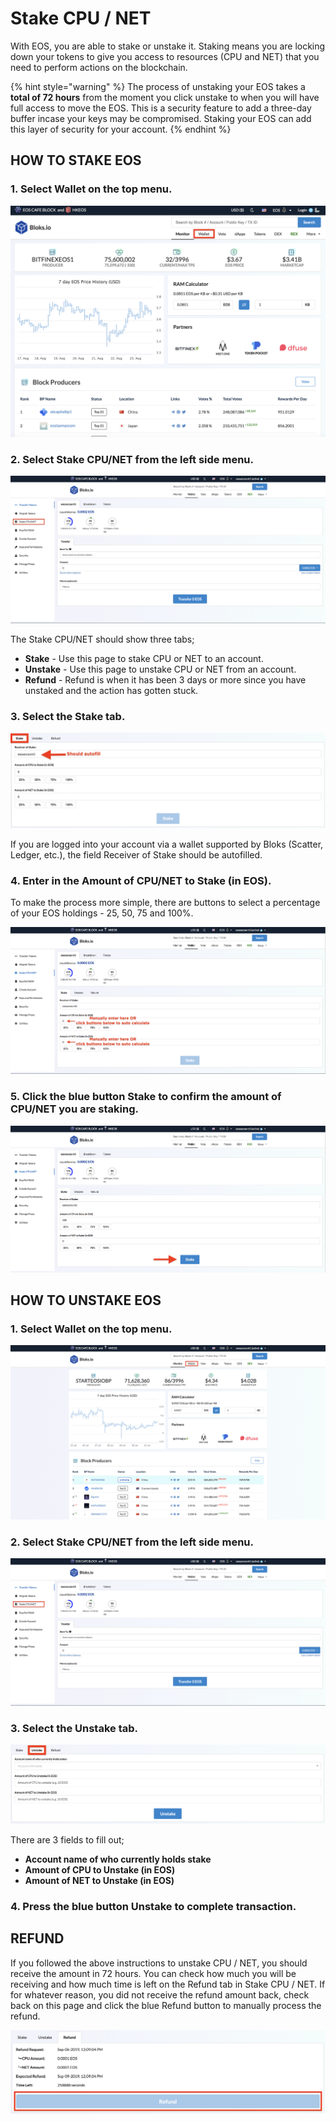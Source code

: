 # Stake CPU / NET

With EOS, you are able to stake or unstake it. Staking means you are locking down your tokens to give you access to resources (CPU and NET) that you need to perform actions on the blockchain.&#x20;

{% hint style="warning" %}
The process of unstaking your EOS takes a **total of 72 hours** from the moment you click unstake to when you will have full access to move the EOS. This is a security feature to add a three-day buffer incase your keys may be compromised. Staking your EOS can add this layer of security for your account. &#x20;
{% endhint %}

## HOW TO STAKE EOS

### 1. Select **Wallet** on the top menu.

![](<../.gitbook/assets/image (106).png>)

### 2. Select **Stake CPU/NET** from the left side menu.

![](<../.gitbook/assets/image (235).png>)

The Stake CPU/NET should show three tabs;

* **Stake** - Use this page to stake CPU or NET to an account.
* **Unstake** - Use this page to unstake CPU or NET from an account.
* **Refund** - Refund is when it has been 3 days or more since you have unstaked and the action has gotten stuck.

### 3. Select the Stake tab.

![](<../.gitbook/assets/image (229).png>)

If you are logged into your account via a wallet supported by Bloks (Scatter, Ledger, etc.), the field Receiver of Stake should be autofilled.

### 4. Enter in the **Amount of CPU/NET to Stake (in EOS).**

To make the process more simple, there are buttons to select a percentage of your EOS holdings - 25, 50, 75 and 100%.

![](<../.gitbook/assets/image (4).png>)

### 5. Click the blue button Stake to confirm the amount of CPU/NET you are staking.

![](<../.gitbook/assets/image (238).png>)

## HOW TO UNSTAKE EOS

### 1. Select **Wallet** on the top menu.

![](<../.gitbook/assets/image (206).png>)

### 2. Select **Stake CPU/NET** from the left side menu.

![](<../.gitbook/assets/image (235).png>)

### 3. Select the Unstake tab.

![](<../.gitbook/assets/image (138).png>)

There are 3 fields to fill out;

* **Account name of who currently holds stake**&#x20;
* **Amount of CPU to Unstake (in EOS)**&#x20;
* **Amount of NET to Unstake (in EOS)** &#x20;

### 4. Press the blue button Unstake to complete transaction.



## REFUND

If you followed the above instructions to unstake CPU / NET, you should receive the amount in 72 hours. You can check how much you will be receiving and how much time is left on the Refund tab in Stake CPU / NET. If for whatever reason, you did not receive the refund amount back, check back on this page and click the blue Refund button to manually process the refund.

![](<../.gitbook/assets/image (240).png>)


